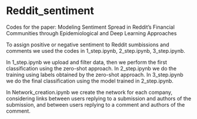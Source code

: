 # Reddit_sentiment
Codes for the paper: Modeling Sentiment Spread in Reddit’s Financial Communities through Epidemiological and Deep Learning Approaches

To assign positive or negative sentiment to Reddit sumbissions and comments we used the codes in 1_step.ipynb, 2_step.ipynb, 3_step.ipynb.

In 1_step.ipynb we upload and filter data, then we perform the first classification using the zero-shot approach.
In 2_step.ipynb we do the training using labels obtained by the zero-shot approach.
In 3_step.ipynb we do the final classification using the model trained in 2_step.ipynb.

In Network_creation.ipynb we create the network for each company, considering links between users replying to a submission and authors of the submission, and between users replying to a comment and authors of the comment.
